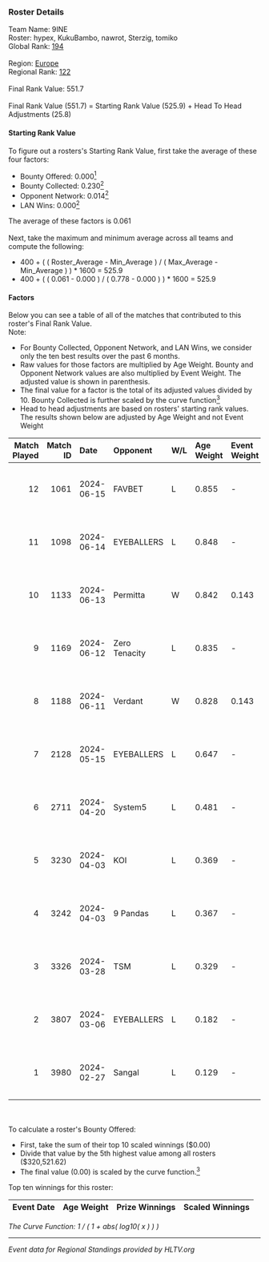 ### Roster Details<br />
Team Name: 9INE<br />
Roster: hypex, KukuBambo, nawrot, Sterzig, tomiko<br />
Global Rank: [194](../standings_global.md)<br />
<br />
Region: [Europe]( ../standings_europe.md)<br />
Regional Rank: [122]( ../standings_europe.md)<br />
<br />
Final Rank Value:  551.7<br />
<br />
Final Rank Value (551.7) = Starting Rank Value (525.9) + Head To Head Adjustments (25.8)<br />

#### Starting Rank Value<br />
To figure out a rosters's Starting Rank Value, first take the average of these four factors:<br />
- Bounty Offered: 0.000[<sup>1</sup>](#table2)
- Bounty Collected: 0.230[<sup>2</sup>](#table1)
- Opponent Network: 0.014[<sup>2</sup>](#table1)
- LAN Wins: 0.000[<sup>2</sup>](#table1)

The average of these factors is 0.061<br />
<br />
Next, take the maximum and minimum average across all teams and compute the following:<br />
- 400 + ( ( Roster_Average - Min_Average ) / ( Max_Average - Min_Average ) ) * 1600 = 525.9
- 400 + ( ( 0.061 - 0.000 ) / ( 0.778 - 0.000 ) ) * 1600 = 525.9


#### Factors<br />
Below you can see a table of all of the matches that contributed to this roster's Final Rank Value.<br />
Note:<br />

- For Bounty Collected, Opponent Network, and LAN Wins, we consider only the ten best results over the past 6 months.
- Raw values for those factors are multiplied by Age Weight. Bounty and Opponent Network values are also multiplied by Event Weight. The adjusted value is shown in parenthesis.
- The final value for a factor is the total of its adjusted values divided by 10. Bounty Collected is further scaled by the curve function[<sup>3</sup>](#curveFunction)
- Head to head adjustments are based on rosters' starting rank values. The results shown below are adjusted by Age Weight and not Event Weight
<span id="table1"></span><br />


| Match Played | Match ID | Date       | Opponent      | W/L | Age Weight | Event Weight | Bounty Collected | Opponent Network | LAN Wins  | H2H Adj. | Roster                                    |
| -: | -: | :- | :- | :- | :- | :- | :- | :- | :- | -: | :- |
|           12 |     1061 | 2024-06-15 | FAVBET        | L   | 0.855      | -            | -                | -                | -         |    -4.56 | hypex, KukuBambo, nawrot, Sterzig, tomiko |
|           11 |     1098 | 2024-06-14 | EYEBALLERS    | L   | 0.848      | -            | -                | -                | -         |    -3.58 | hypex, KukuBambo, nawrot, Sterzig, tomiko |
|           10 |     1133 | 2024-06-13 | Permitta      | W   | 0.842      | 0.143        | 0.023 (0.003)    | 0.919 (0.111)    | 0 (0.000) |    23.79 | hypex, KukuBambo, nawrot, Sterzig, tomiko |
|            9 |     1169 | 2024-06-12 | Zero Tenacity | L   | 0.835      | -            | -                | -                | -         |    -1.09 | hypex, KukuBambo, nawrot, Sterzig, tomiko |
|            8 |     1188 | 2024-06-11 | Verdant       | W   | 0.828      | 0.143        | 0.015 (0.002)    | 0.287 (0.034)    | 0 (0.000) |    23.25 | hypex, KukuBambo, nawrot, Sterzig, tomiko |
|            7 |     2128 | 2024-05-15 | EYEBALLERS    | L   | 0.647      | -            | -                | -                | -         |    -2.32 | hypex, KukuBambo, Sterzig, tomiko, zEden  |
|            6 |     2711 | 2024-04-20 | System5       | L   | 0.481      | -            | -                | -                | -         |    -4.58 | hypex, KukuBambo, Sterzig, tomiko, zEden  |
|            5 |     3230 | 2024-04-03 | KOI           | L   | 0.369      | -            | -                | -                | -         |    -0.51 | hypex, KukuBambo, Sterzig, tomiko, zEden  |
|            4 |     3242 | 2024-04-03 | 9 Pandas      | L   | 0.367      | -            | -                | -                | -         |    -0.73 | hypex, KukuBambo, Sterzig, tomiko, zEden  |
|            3 |     3326 | 2024-03-28 | TSM           | L   | 0.329      | -            | -                | -                | -         |    -3.12 | KEi, KukuBambo, mynio, nawrot, tomiko     |
|            2 |     3807 | 2024-03-06 | EYEBALLERS    | L   | 0.182      | -            | -                | -                | -         |    -0.62 | KEi, KukuBambo, mynio, nawrot, tomiko     |
|            1 |     3980 | 2024-02-27 | Sangal        | L   | 0.129      | -            | -                | -                | -         |    -0.11 | KEi, KukuBambo, mynio, nawrot, tomiko     |

<br />
<span id="table2"></span><br />
To calculate a roster's Bounty Offered:<br />

- First, take the sum of their top 10 scaled winnings ($0.00)
- Divide that value by the 5th highest value among all rosters ($320,521.62)
- The final value (0.00) is scaled by the curve function.[<sup>3</sup>](#curveFunction)

Top ten winnings for this roster:<br />

| Event Date | Age Weight | Prize Winnings | Scaled Winnings |
| :- | -: | :- | :- |


<span id="curveFunction"></span>_The Curve Function: 1 / ( 1 + abs( log10( x ) ) )_<br />

---
_Event data for Regional Standings provided by HLTV.org_<br />
